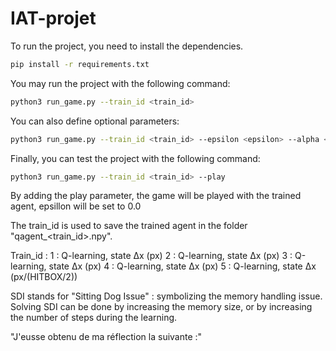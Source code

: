 # IAT-projet
To run the project, you need to install the dependencies.

```bash
pip install -r requirements.txt
```

You may run the project with the following command:

```bash
python3 run_game.py --train_id <train_id> 
```

You can also define optional parameters:

```bash
python3 run_game.py --train_id <train_id> --epsilon <epsilon> --alpha <alpha> --gamma <gamma>
```

Finally, you can test the project with the following command:

```bash
python3 run_game.py --train_id <train_id> --play
```

By adding the play parameter, the game will be played with the trained agent, epsillon will be set to 0.0

The train_id is used to save the trained agent in the folder "qagent_<train_id>.npy".

Train_id :
1 : Q-learning, state ∆x (px)
2 : Q-learning, state ∆x (px)
3 : Q-learning, state ∆x (px)
4 : Q-learning, state ∆x (px)
5 : Q-learning, state ∆x (px/(HITBOX/2))


SDI stands for "Sitting Dog Issue" : symbolizing the memory handling issue. 
Solving SDI can be done by increasing the memory size, or by increasing the number of steps during the learning.

"J'eusse obtenu de ma réflection la suivante :"